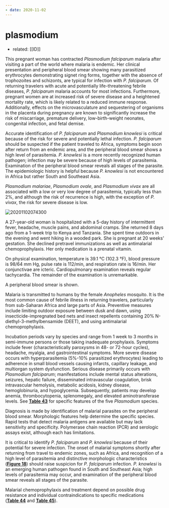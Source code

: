 ```yaml
---
- date: 2020-11-02
---
```


# plasmodium

- related: [[ID]]

This pregnant woman has contracted _Plasmodium falciparum_ malaria after visiting a part of the world where malaria is endemic. Her clinical presentation and peripheral blood smear showing many parasitized erythrocytes demonstrating signet ring forms, together with the absence of trophozoites and schizonts, are typical for infection with _P. falciparum_. Of returning travelers with acute and potentially life-threatening febrile diseases, _P. falciparum_ malaria accounts for most infections. Furthermore, pregnant women are at increased risk of severe disease and a heightened mortality rate, which is likely related to a reduced immune response. Additionally, effects on the microvasculature and sequestering of organisms in the placenta during pregnancy are known to significantly increase the risk of miscarriage, premature delivery, low-birth-weight neonates, congenital infection, and fetal demise.

Accurate identification of _P. falciparum_ and _Plasmodium knowlesi_ is critical because of the risk for severe and potentially lethal infection. _P. falciparum_ should be suspected if the patient traveled to Africa, symptoms begin soon after return from an endemic area, and the peripheral blood smear shows a high level of parasitemia. _P. knowlesi_ is a more recently recognized human pathogen; infection may be severe because of high levels of parasitemia. Examination of the peripheral blood smear reveals all stages of the parasite. The epidemiologic history is helpful because _P. knowlesi_ is not encountered in Africa but rather South and Southeast Asia.

_Plasmodium malariae_, _Plasmodium ovale_, and _Plasmodium vivax_ are all associated with a low or very low degree of parasitemia, typically less than 2%, and although the risk of recurrence is high, with the exception of _P. vivax_, the risk for severe disease is low.

![20201102074300](https://photos.thisispiggy.com/file/wikiFiles/20201102074300.png)

A 27-year-old woman is hospitalized with a 5-day history of intermittent fever, headache, muscle pains, and abdominal cramps. She returned 8 days ago from a 1-week trip to Kenya and Tanzania. She spent time outdoors in the evening and went hiking in a wooded park. She is pregnant at 20 weeks' gestation. She declined pretravel immunizations as well as antimalarial chemoprophylaxis. Her only medication is a prenatal vitamin.

On physical examination, temperature is 39.1 °C (102.3 °F), blood pressure is 98/64 mm Hg, pulse rate is 112/min, and respiration rate is 16/min. Her conjunctivae are icteric. Cardiopulmonary examination reveals regular tachycardia. The remainder of the examination is unremarkable.

A peripheral blood smear is shown.

Malaria is transmitted to humans by the female _Anopheles_ mosquito. It is the most common cause of febrile illness in returning travelers, particularly from sub-Saharan Africa and large parts of Asia. Preventive measures include limiting outdoor exposure between dusk and dawn, using insecticide-impregnated bed nets and insect repellents containing 20% N-diethyl-3-methylbensamide (DEET), and using antimalarial chemoprophylaxis.

Incubation periods vary by species and range from 1 week to 3 months in semi-immune persons or those taking inadequate prophylaxis. Symptoms include fever (characteristically paroxysms in 48- or 72-hour cycles), headache, myalgia, and gastrointestinal symptoms. More severe disease occurs with hyperparasitemia (5%-10% parasitized erythrocytes) leading to adherence in small blood vessels causing infarcts, capillary leakage, and multiorgan system dysfunction. Serious disease primarily occurs with _Plasmodium falciparum_; manifestations include mental status alterations, seizures, hepatic failure, disseminated intravascular coagulation, brisk intravascular hemolysis, metabolic acidosis, kidney disease, hemoglobinuria, and hypoglycemia. Subsequently, patients may develop anemia, thrombocytopenia, splenomegaly, and elevated aminotransferase levels. See **[Table 43][1]** for specific features of the five _Plasmodium_ species.

Diagnosis is made by identification of malarial parasites on the peripheral blood smear. Morphologic features help determine the specific species. Rapid tests that detect malaria antigens are available but may lack sensitivity and specificity. Polymerase chain reaction (PCR) and serologic assays exist, although each has limitations.

It is critical to identify _P. falciparum_ and _P. knowlesi_ because of their potential for severe infection. The onset of malarial symptoms shortly after returning from travel to endemic zones, such as Africa, and recognition of a high level of parasitemia and distinctive morphologic characteristics (**[Figure 18][2]**) should raise suspicion for _P. falciparum_ infection. _P. knowlesi_ is an emerging human pathogen found in South and Southeast Asia; high levels of parasitemia may occur, and examination of the peripheral blood smear reveals all stages of the parasite.

Malarial chemoprophylaxis and treatment depend on possible drug resistance and individual contraindications to specific medications (**[Table 44][3]** and **[Table 45][4]**).

[1]: https://mksap18.acponline.org/app/topics/id/tables/mk18_b_id_t43

[2]: https://mksap18.acponline.org/app/topics/id/figures/mk18_b_id_f18

[3]: https://mksap18.acponline.org/app/topics/id/tables/mk18_b_id_t44

[4]: https://mksap18.acponline.org/app/topics/id/tables/mk18_b_id_t45
